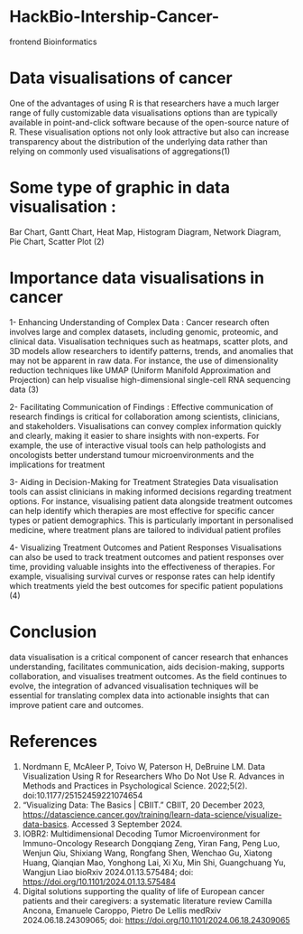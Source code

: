 # HackBio-Intership-Cancer-
frontend Bioinformatics 
# Data visualisations of cancer
One of the advantages of using R is that researchers have a much larger range of fully customizable data visualisations options than are typically available in point-and-click software because of the open-source nature of R. These visualisation options not only look attractive but also can increase transparency about the distribution of the underlying data rather than relying on commonly used visualisations of aggregations(1) 

# Some type of graphic in data visualisation :
  Bar Chart, Gantt Chart, Heat Map, Histogram Diagram, Network Diagram, Pie Chart, Scatter Plot (2)

# Importance data visualisations in cancer 
 1- Enhancing Understanding of Complex Data :
 Cancer research often involves large and complex datasets, including genomic, proteomic, and clinical data. Visualisation techniques such as heatmaps, scatter plots, and 3D models allow researchers to identify patterns, trends, and anomalies that may not be apparent in raw data. For instance, the use of dimensionality reduction techniques like UMAP (Uniform Manifold Approximation and Projection) can help visualise high-dimensional single-cell RNA sequencing data (3)
 
2- Facilitating Communication of Findings : 
Effective communication of research findings is critical for collaboration among scientists, clinicians, and stakeholders. Visualisations can convey complex information quickly and clearly, making it easier to share insights with non-experts. For example, the use of interactive visual tools can help pathologists and oncologists better understand tumour microenvironments and the implications for treatment 

3- Aiding in Decision-Making for Treatment Strategies
Data visualisation tools can assist clinicians in making informed decisions regarding treatment options. For instance, visualising patient data alongside treatment outcomes can help identify which therapies are most effective for specific cancer types or patient demographics. This is particularly important in personalised medicine, where treatment plans are tailored to individual patient profiles 

4- Visualizing Treatment Outcomes and Patient Responses
Visualisations can also be used to track treatment outcomes and patient responses over time, providing valuable insights into the effectiveness of therapies. For example, visualising survival curves or response rates can help identify which treatments yield the best outcomes for specific patient populations (4)

# Conclusion
data visualisation is a critical component of cancer research that enhances understanding, facilitates communication, aids decision-making, supports collaboration, and visualises treatment outcomes. As the field continues to evolve, the integration of advanced visualisation techniques will be essential for translating complex data into actionable insights that can improve patient care and outcomes.

# References
 1.  Nordmann E, McAleer P, Toivo W, Paterson H, DeBruine LM. Data Visualization Using R for Researchers Who Do Not Use R. Advances in Methods and Practices in Psychological Science. 2022;5(2). doi:10.1177/25152459221074654
 2.  “Visualizing Data: The Basics | CBIIT.” CBIIT, 20 December 2023, https://datascience.cancer.gov/training/learn-data-science/visualize-data-basics. Accessed 3 September 2024.
 3.  IOBR2: Multidimensional Decoding Tumor Microenvironment for Immuno-Oncology Research
Dongqiang Zeng, Yiran Fang, Peng Luo, Wenjun Qiu, Shixiang Wang, Rongfang Shen, Wenchao Gu, Xiatong Huang, Qianqian Mao, Yonghong Lai, Xi Xu, Min Shi, Guangchuang Yu, Wangjun Liao
bioRxiv 2024.01.13.575484; doi: https://doi.org/10.1101/2024.01.13.575484
4. Digital solutions supporting the quality of life of European cancer patients and their caregivers: a systematic literature review
Camilla Ancona, Emanuele Caroppo, Pietro De Lellis
medRxiv 2024.06.18.24309065; doi: https://doi.org/10.1101/2024.06.18.24309065
